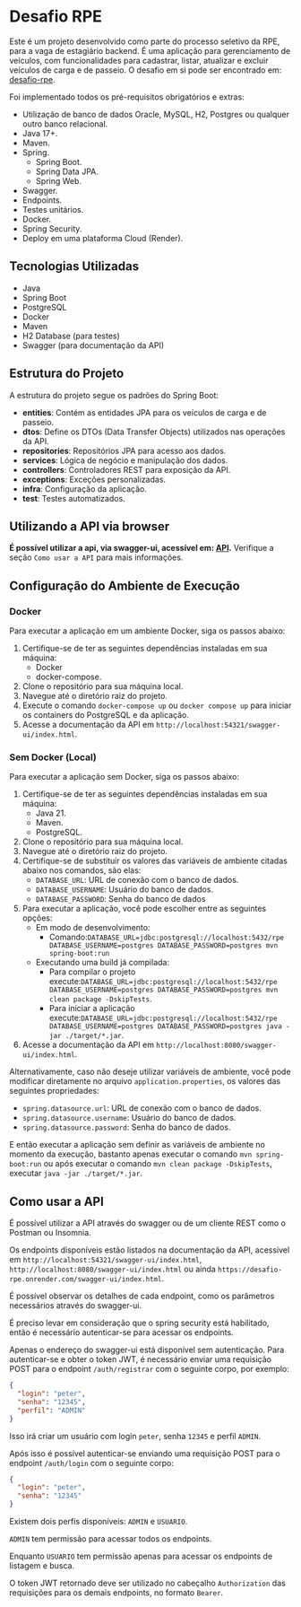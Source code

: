 # Desafio RPE

Este é um projeto desenvolvido como parte do processo seletivo da RPE, para a vaga de estagiário backend. É uma aplicação para gerenciamento de veículos, com funcionalidades para cadastrar, listar, atualizar e excluir veículos de carga e de passeio.
O desafio em si pode ser encontrado em: [desafio-rpe](https://github.com/FabricioLiber/desafio-estagiario-3).

Foi implementado todos os pré-requisitos obrigatórios e extras:
* Utilização de banco de dados Oracle, MySQL, H2, Postgres ou qualquer outro banco relacional.
* Java 17+.
* Maven.
* Spring.
   * Spring Boot.
   * Spring Data JPA.
   * Spring Web.
* Swagger.
* Endpoints.
* Testes unitários.
* Docker.
* Spring Security.
* Deploy em uma plataforma Cloud (Render).

## Tecnologias Utilizadas

- Java
- Spring Boot
- PostgreSQL
- Docker
- Maven
- H2 Database (para testes)
- Swagger (para documentação da API)

## Estrutura do Projeto

A estrutura do projeto segue os padrões do Spring Boot:

- **entities**: Contém as entidades JPA para os veículos de carga e de passeio.
- **dtos**: Define os DTOs (Data Transfer Objects) utilizados nas operações da API.
- **repositories**: Repositórios JPA para acesso aos dados.
- **services**: Lógica de negócio e manipulação dos dados.
- **controllers**: Controladores REST para exposição da API.
- **exceptions**: Exceções personalizadas.
- **infra**: Configuração da aplicação.
- **test**: Testes automatizados.

## Utilizando a API via browser
**É possível utilizar a api, via swagger-ui, acessível em: **[API](https://desafio-rpe.onrender.com/swagger-ui/index.html)**.**
Verifique a seção `Como usar a API` para mais informações.

## Configuração do Ambiente de Execução

### Docker
Para executar a aplicação em um ambiente Docker, siga os passos abaixo:

1. Certifique-se de ter as seguintes dependências instaladas em sua máquina:
    - Docker
    - docker-compose.
2. Clone o repositório para sua máquina local.
3. Navegue até o diretório raiz do projeto.
4. Execute o comando `docker-compose up` ou `docker compose up`  para iniciar os containers do PostgreSQL e da aplicação.
5. Acesse a documentação da API em `http://localhost:54321/swagger-ui/index.html`.

### Sem Docker (Local)
Para executar a aplicação sem Docker, siga os passos abaixo:

1. Certifique-se de ter as seguintes dependências instaladas em sua máquina:
    - Java 21.
    - Maven.
    - PostgreSQL.
2. Clone o repositório para sua máquina local.
3. Navegue até o diretório raiz do projeto.
4. Certifique-se de substituir os valores das variáveis de ambiente citadas abaixo nos comandos, são elas:
    - `DATABASE_URL`: URL de conexão com o banco de dados.
    - `DATABASE_USERNAME`: Usuário do banco de dados.
    - `DATABASE_PASSWORD`: Senha do banco de dados
5. Para executar a aplicação, você pode escolher entre as seguintes opções:
    - Em modo de desenvolvimento:
      - Comando:`DATABASE_URL=jdbc:postgresql://localhost:5432/rpe DATABASE_USERNAME=postgres DATABASE_PASSWORD=postgres mvn spring-boot:run` 
    - Executando uma build já compilada:
      - Para compilar o projeto execute:`DATABASE_URL=jdbc:postgresql://localhost:5432/rpe DATABASE_USERNAME=postgres DATABASE_PASSWORD=postgres mvn clean package -DskipTests`.
      - Para iniciar a aplicação execute:`DATABASE_URL=jdbc:postgresql://localhost:5432/rpe DATABASE_USERNAME=postgres DATABASE_PASSWORD=postgres java -jar ./target/*.jar`.
6. Acesse a documentação da API em `http://localhost:8080/swagger-ui/index.html`.

Alternativamente, caso não deseje utilizar variáveis de ambiente,
você pode modificar diretamente no arquivo `application.properties`, os valores das seguintes propriedades:
- `spring.datasource.url`: URL de conexão com o banco de dados.
- `spring.datasource.username`: Usuário do banco de dados.
- `spring.datasource.password`: Senha do banco de dados.

E então executar a aplicação sem definir as variáveis de ambiente no momento da execução,
bastanto apenas executar o comando `mvn spring-boot:run` ou após
executar o comando `mvn clean package -DskipTests`, executar `java -jar ./target/*.jar`.

## Como usar a API
É possível utilizar a API através do swagger ou de um cliente REST como o Postman ou Insomnia.

Os endpoints disponíveis estão listados na documentação da API, acessível em `http://localhost:54321/swagger-ui/index.html`, `http://localhost:8080/swagger-ui/index.html` ou ainda
`https://desafio-rpe.onrender.com/swagger-ui/index.html`. 

É possível observar os detalhes de cada endpoint, como os parâmetros necessários através do swagger-ui.

É preciso levar em consideração que o spring security está habilitado, então é necessário autenticar-se para acessar os endpoints.

Apenas o endereço do swagger-ui está disponível sem autenticação.
Para autenticar-se e obter o token JWT, é necessário enviar uma requisição POST para o endpoint `/auth/registrar` com o seguinte corpo, por exemplo:
```json
{
  "login": "peter",
  "senha": "12345",
  "perfil": "ADMIN"
}
```
Isso irá criar um usuário com login `peter`, senha `12345` e perfil `ADMIN`.

Após isso é possível autenticar-se enviando uma requisição POST para o endpoint `/auth/login` com o seguinte corpo:
```json
{
  "login": "peter",
  "senha": "12345"
}
```

Existem dois perfis disponíveis: `ADMIN` e `USUARIO`.

`ADMIN` tem permissão para acessar todos os endpoints. 

Enquanto `USUARIO` tem permissão apenas para acessar os endpoints de listagem e busca.

O token JWT retornado deve ser utilizado no cabeçalho `Authorization` das requisições para os demais endpoints, no formato `Bearer`.
